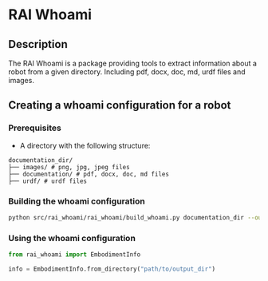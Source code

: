 # RAI Whoami

## Description

The RAI Whoami is a package providing tools to extract information about a robot from a given directory.
Including pdf, docx, doc, md, urdf files and images.

## Creating a whoami configuration for a robot

### Prerequisites

- A directory with the following structure:

```
documentation_dir/
├── images/ # png, jpg, jpeg files
├── documentation/ # pdf, docx, doc, md files
├── urdf/ # urdf files
```

### Building the whoami configuration

```bash
python src/rai_whoami/rai_whoami/build_whoami.py documentation_dir --output_dir output_dir
```

### Using the whoami configuration

```python
from rai_whoami import EmbodimentInfo

info = EmbodimentInfo.from_directory("path/to/output_dir")
```
